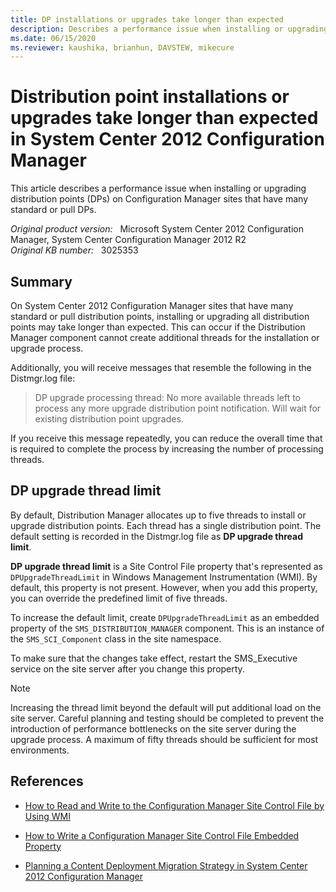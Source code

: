 ```yaml
---
title: DP installations or upgrades take longer than expected
description: Describes a performance issue when installing or upgrading DPs on Configuration Manager sites that have many standard or pull distribution points.
ms.date: 06/15/2020
ms.reviewer: kaushika, brianhun, DAVSTEW, mikecure
---
```

# Distribution point installations or upgrades take longer than expected in System Center 2012 Configuration Manager

This article describes a performance issue when installing or upgrading distribution points (DPs) on Configuration Manager sites that have many standard or pull DPs.

_Original product version:_ &nbsp; Microsoft System Center 2012 Configuration Manager, System Center Configuration Manager 2012 R2  
_Original KB number:_ &nbsp; 3025353

## Summary

On System Center 2012 Configuration Manager sites that have many standard or pull distribution points, installing or upgrading all distribution points may take longer than expected. This can occur if the Distribution Manager component cannot create additional threads for the installation or upgrade process.

Additionally, you will receive messages that resemble the following in the Distmgr.log file:

> DP upgrade processing thread: No more available threads left to process any more upgrade distribution point notification. Will wait for existing distribution point upgrades.

If you receive this message repeatedly, you can reduce the overall time that is required to complete the process by increasing the number of processing threads.

## DP upgrade thread limit

By default, Distribution Manager allocates up to five threads to install or upgrade distribution points. Each thread has a single distribution point. The default setting is recorded in the Distmgr.log file as **DP upgrade thread limit**.

**DP upgrade thread limit** is a Site Control File property that's represented as `DPUpgradeThreadLimit` in Windows Management Instrumentation (WMI). By default, this property is not present. However, when you add this property, you can override the predefined limit of five threads.

To increase the default limit, create `DPUpgradeThreadLimit` as an embedded property of the `SMS_DISTRIBUTION_MANAGER` component. This is an instance of the `SMS_SCI_Component` class in the site namespace.

To make sure that the changes take effect, restart the SMS_Executive service on the site server after you change this property.

> [!NOTE]
> Increasing the thread limit beyond the default will put additional load on the site server. Careful planning and testing should be completed to prevent the introduction of performance bottlenecks on the site server during the upgrade process. A maximum of fifty threads should be sufficient for most environments.

## References

- [How to Read and Write to the Configuration Manager Site Control File by Using WMI](/previous-versions/system-center/developer/jj885701(v=cmsdk.12)?redirectedfrom=MSDN)

- [How to Write a Configuration Manager Site Control File Embedded Property](/previous-versions/jj902804(v=msdn.10)?redirectedfrom=MSDN)

- [Planning a Content Deployment Migration Strategy in System Center 2012 Configuration Manager](/previous-versions/system-center/system-center-2012-R2/gg712275(v=technet.10)?redirectedfrom=MSDN)
